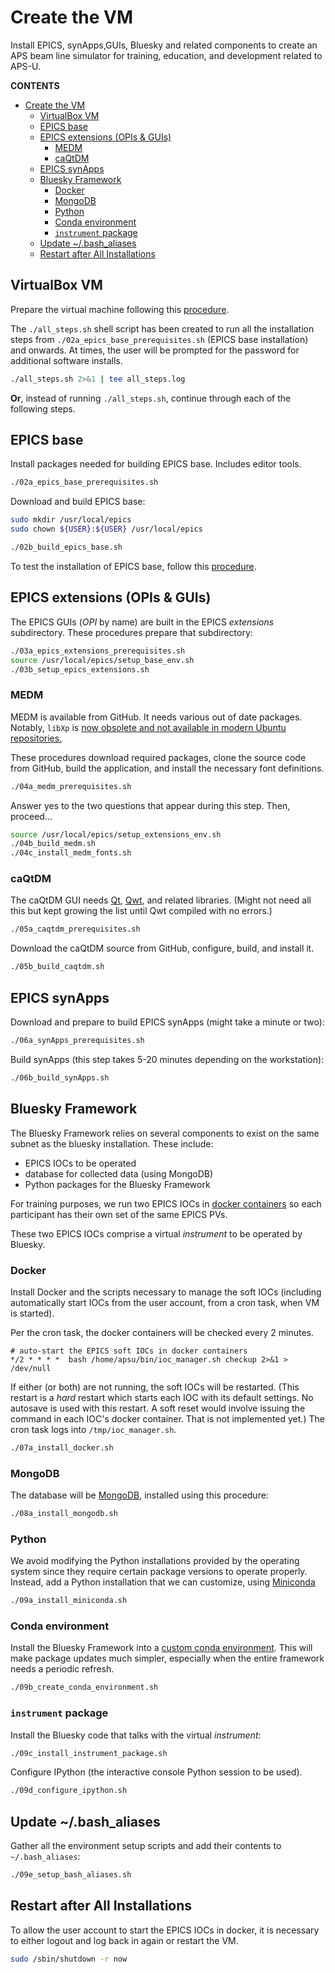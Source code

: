 # Create the VM

Install EPICS, synApps,GUIs, Bluesky and related components
to create an APS beam line simulator for training, education,
and development related to APS-U.

**CONTENTS**

- [Create the VM](#create-the-vm)
  - [VirtualBox VM](#virtualbox-vm)
  - [EPICS base](#epics-base)
  - [EPICS extensions (OPIs & GUIs)](#epics-extensions-opis--guis)
    - [MEDM](#medm)
    - [caQtDM](#caqtdm)
  - [EPICS synApps](#epics-synapps)
  - [Bluesky Framework](#bluesky-framework)
    - [Docker](#docker)
    - [MongoDB](#mongodb)
    - [Python](#python)
    - [Conda environment](#conda-environment)
    - [`instrument` package](#instrument-package)
  - [Update ~/.bash_aliases](#update-bash_aliases)
  - [Restart after All Installations](#restart-after-all-installations)

## VirtualBox VM

Prepare the virtual machine following this [procedure](./prepare_VM.md).

The `./all_steps.sh` shell script has been created to run all
the installation steps from `./02a_epics_base_prerequisites.sh`
(EPICS base installation) and onwards.  At times, the user will
be prompted for the password for additional software
installs.

```sh
./all_steps.sh 2>&1 | tee all_steps.log
```

**Or**, instead of running `./all_steps.sh`, continue through each
of the following steps.

## EPICS base

Install packages needed for building EPICS base.  Includes editor tools.

```sh
./02a_epics_base_prerequisites.sh
```

Download and build EPICS base:

```sh
sudo mkdir /usr/local/epics
sudo chown ${USER}:${USER} /usr/local/epics

./02b_build_epics_base.sh
```

To test the installation of EPICS base, follow this [procedure](test_EPICS_base.md).

## EPICS extensions (OPIs & GUIs)

The EPICS GUIs (*OPI* by name) are built in the EPICS *extensions*
subdirectory.  These procedures prepare that subdirectory:

```sh
./03a_epics_extensions_prerequisites.sh
source /usr/local/epics/setup_base_env.sh
./03b_setup_epics_extensions.sh
```

### MEDM

MEDM is available from GitHub.  It needs various out of date packages.
Notably, `libXp` is [now obsolete and not available in modern Ubuntu repositories.](https://askubuntu.com/questions/1318350/i-cannot-find-the-library-libxp-so-6-for-ubuntu-20-04)

These procedures download required packages, clone the source code
from GitHub, build the application, and install the necessary font
definitions.

```sh
./04a_medm_prerequisites.sh
```

Answer yes to the two questions that appear during this step.  Then, proceed...

```sh
source /usr/local/epics/setup_extensions_env.sh
./04b_build_medm.sh
./04c_install_medm_fonts.sh
```

### caQtDM

The caQtDM GUI needs [Qt](https://wiki.qt.io/Install_Qt_5_on_Ubuntu),
[Qwt](https://qwt.sourceforge.io/qwtinstall.html), and related
libraries.  (Might not need all this but kept growing the list until Qwt
compiled with no errors.)

```sh
./05a_caqtdm_prerequisites.sh
```

Download the caQtDM source from GitHub, configure, build, and install it.

```sh
./05b_build_caqtdm.sh
```

## EPICS synApps

Download and prepare to build EPICS synApps (might take a minute or two):

```sh
./06a_synApps_prerequisites.sh
```

Build synApps (this step takes 5-20 minutes depending on the workstation):

```sh
./06b_build_synApps.sh
```

## Bluesky Framework

The Bluesky Framework relies on several components to exist
on the same subnet as the bluesky installation.  These include:

* EPICS IOCs to be operated
* database for collected data (using MongoDB)
* Python packages for the Bluesky Framework

For training purposes, we run two EPICS IOCs in
[docker containers](https://www.docker.com/resources/what-container)
so each participant has their own set of the same EPICS PVs.

These two EPICS IOCs comprise a virtual *instrument* to be operated by Bluesky.

### Docker

Install Docker and the scripts necessary to manage the soft IOCs
(including automatically start IOCs from the user account, from a cron
task, when VM is started).

Per the cron task, the docker containers will be checked every 2
minutes.

```cron
# auto-start the EPICS soft IOCs in docker containers
*/2 * * * *  bash /home/apsu/bin/ioc_manager.sh checkup 2>&1 > /dev/null
```

If either (or both) are not running, the soft IOCs will be
restarted.  (This restart is a *hard* restart which starts each IOC with
its default settings.  No autosave is used with this restart.  A soft
reset would involve issuing the command in each IOC's docker container.
That is not implemented yet.)  The cron task logs into
`/tmp/ioc_manager.sh`.

```sh
./07a_install_docker.sh
```

### MongoDB

The database will be [MongoDB](https://www.mongodb.com/),
installed using this procedure:

```sh
./08a_install_mongodb.sh
```

### Python

We avoid modifying the Python installations provided by the operating system since they require certain package versions to operate properly.  Instead,
add a Python installation that we can customize, using
[Miniconda](https://docs.conda.io/en/latest/miniconda.html)

```sh
./09a_install_miniconda.sh
```

### Conda environment

Install the Bluesky Framework into a [custom conda
environment](https://docs.conda.io/projects/conda/en/latest/user-guide/tasks/manage-environments.html).  This
will make package updates much simpler, especially when the entire framework
needs a periodic refresh.

```sh
./09b_create_conda_environment.sh
```

### `instrument` package

Install the Bluesky code that talks with the virtual *instrument*:

```sh
./09c_install_instrument_package.sh
```

Configure IPython (the interactive console Python session to be used).

```sh
./09d_configure_ipython.sh
```

## Update ~/.bash_aliases

Gather all the environment setup scripts and add their contents
to `~/.bash_aliases`:

```sh
./09e_setup_bash_aliases.sh
```


## Restart after All Installations

To allow the user account to start the EPICS IOCs in docker, it is necessary
to either logout and log back in again or restart the VM.

```sh
sudo /sbin/shutdown -r now
```
